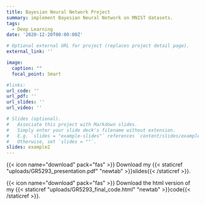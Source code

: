 ```yaml
---
title: Bayesian Neural Network Project
summary: implement Bayesian Neural Network on MNIST datasets.
tags:
  - Deep Learning
date: '2020-12-20T00:00:00Z'

# Optional external URL for project (replaces project detail page).
external_link: ''

image:
  caption: ""
  focal_point: Smart

#links:
url_code: ''
url_pdf: ''
url_slides: ''
url_video: ''

# Slides (optional).
#   Associate this project with Markdown slides.
#   Simply enter your slide deck's filename without extension.
#   E.g. `slides = "example-slides"` references `content/slides/example-slides.md`.
#   Otherwise, set `slides = ""`.
slides: example2
---
```

{{< icon name="download" pack="fas" >}} Download my {{< staticref "uploads/GR5293_presentation.pdf" "newtab" >}}slides{{< /staticref >}}.


{{< icon name="download" pack="fas" >}} Download the html version of my {{< staticref "uploads/GR5293_final_code.html" "newtab" >}}code{{< /staticref >}}.
